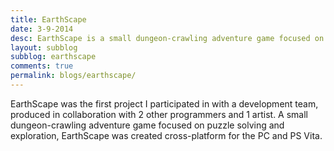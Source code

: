 ```yaml
---
title: EarthScape
date: 3-9-2014
desc: EarthScape is a small dungeon-crawling adventure game focused on puzzle solving and exploration, EarthScape was created cross-platform for the PC and PS Vita.
layout: subblog
subblog: earthscape
comments: true
permalink: blogs/earthscape/
---
```


EarthScape was the first project I participated in with a development team, produced in collaboration with 2 other programmers and 1 artist. A small dungeon-crawling adventure game focused on puzzle solving and exploration, EarthScape was created cross-platform for the PC and PS Vita.